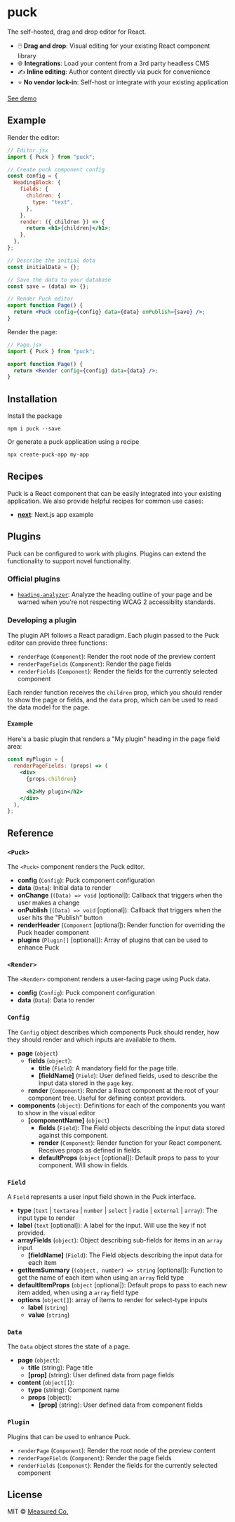 # puck

The self-hosted, drag and drop editor for React.

- 🖱️ **Drag and drop**: Visual editing for your existing React component library
- 🌐 **Integrations**: Load your content from a 3rd party headless CMS
- ✍️ **Inline editing**: Author content directly via puck for convenience
- ⭐️ **No vendor lock-in**: Self-host or integrate with your existing application

[See demo](https://puck-demo-six.vercel.app/custom/edit)

## Example

Render the editor:

```jsx
// Editor.jsx
import { Puck } from "puck";

// Create puck component config
const config = {
  HeadingBlock: {
    fields: {
      children: {
        type: "text",
      },
    },
    render: ({ children }) => {
      return <h1>{children}</h1>;
    },
  },
};

// Describe the initial data
const initialData = {};

// Save the data to your database
const save = (data) => {};

// Render Puck editor
export function Page() {
  return <Puck config={config} data={data} onPublish={save} />;
}
```

Render the page:

```jsx
// Page.jsx
import { Puck } from "puck";

export function Page() {
  return <Render config={config} data={data} />;
}
```

## Installation

Install the package

```
npm i puck --save
```

Or generate a puck application using a recipe

```sh
npx create-puck-app my-app
```

## Recipes

Puck is a React component that can be easily integrated into your existing application. We also provide helpful recipes for common use cases:

- [**next**](https://github.com/measuredco/puck/tree/main/recipes/next): Next.js app example

## Plugins

Puck can be configured to work with plugins. Plugins can extend the functionality to support novel functionality.

### Official plugins

- [`heading-analyzer`](https://github.com/measuredco/puck/tree/main/packages/plugin-heading-analyzer): Analyze the heading outline of your page and be warned when you're not respecting WCAG 2 accessiblity standards.

### Developing a plugin

The plugin API follows a React paradigm. Each plugin passed to the Puck editor can provide three functions:

- `renderPage` (`Component`): Render the root node of the preview content
- `renderPageFields` (`Component`): Render the page fields
- `renderFields` (`Component`): Render the fields for the currently selected component

Each render function receives the `children` prop, which you should render to show the page or fields, and the `data` prop, which can be used to read the data model for the page.

#### Example

Here's a basic plugin that renders a "My plugin" heading in the page field area:

```jsx
const myPlugin = {
  renderPageFields: (props) => (
    <div>
      {props.children}

      <h2>My plugin</h2>
    </div>
  ),
};
```

## Reference

### `<Puck>`

The `<Puck>` component renders the Puck editor.

- **config** (`Config`): Puck component configuration
- **data** (`Data`): Initial data to render
- **onChange** (`(Data) => void` [optional]): Callback that triggers when the user makes a change
- **onPublish** (`(Data) => void` [optional]): Callback that triggers when the user hits the "Publish" button
- **renderHeader** (`Component` [optional]): Render function for overriding the Puck header component
- **plugins** (`Plugin[]` [optional]): Array of plugins that can be used to enhance Puck

### `<Render>`

The `<Render>` component renders a user-facing page using Puck data.

- **config** (`Config`): Puck component configuration
- **data** (`Data`): Data to render

### `Config`

The `Config` object describes which components Puck should render, how they should render and which inputs are available to them.

- **page** (`object`)
  - **fields** (`object`):
    - **title** (`Field`): A mandatory field for the page title.
    - **[fieldName]** (`Field`): User defined fields, used to describe the input data stored in the `page` key.
  - **render** (`Component`): Render a React component at the root of your component tree. Useful for defining context providers.
- **components** (`object`): Definitions for each of the components you want to show in the visual editor
  - **[componentName]** (`object`)
    - **fields** (`Field`): The Field objects describing the input data stored against this component.
    - **render** (`Component`): Render function for your React component. Receives props as defined in fields.
    - **defaultProps** (`object` [optional]): Default props to pass to your component. Will show in fields.

### `Field`

A `Field` represents a user input field shown in the Puck interface.

- **type** (`text` | `textarea` | `number` | `select` | `radio` | `external` | `array`): The input type to render
- **label** (`text` [optional]): A label for the input. Will use the key if not provided.
- **arrayFields** (`object`): Object describing sub-fields for items in an `array` input
  - **[fieldName]** (`Field`): The Field objects describing the input data for each item
- **getItemSummary** (`(object, number) => string` [optional]): Function to get the name of each item when using an `array` field type
- **defaultItemProps** (`object` [optional]): Default props to pass to each new item added, when using a `array` field type
- **options** (`object[]`): array of items to render for select-type inputs
  - **label** (`string`)
  - **value** (`string`)

### `Data`

The `Data` object stores the state of a page.

- **page** (`object`):
  - **title** (string): Page title
  - **[prop]** (string): User defined data from page fields
- **content** (`object[]`):
  - **type** (string): Component name
  - **props** (object):
    - **[prop]** (string): User defined data from component fields

### `Plugin`

Plugins that can be used to enhance Puck.

- `renderPage` (`Component`): Render the root node of the preview content
- `renderPageFields` (`Component`): Render the page fields
- `renderFields` (`Component`): Render the fields for the currently selected component

## License

MIT © [Measured Co.](https://github.com/measuredco)
